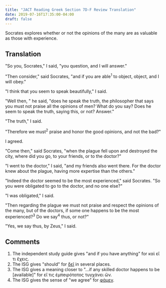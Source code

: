 ```yaml
---
title: "JACT Reading Greek Section 7D-F Review Translation"
date: 2019-07-16T17:35:00-04:00
draft: false 
---
```

Socrates explores whether or not the opinions of the many are as valuable as those with experience.<!--more-->
## Translation
"So you, Socrates," I said, "you question, and I will answer."

"Then consider," said Socrates, "and if you are able<sup>1</sup> to object, object, and I will obey."

"I think that you seem to speak beautifully," I said.

"Well then, " he said, "does he speak the truth, the philosopher that says you
must not praise all the opinions of men? What do you say? Does he seem to speak
the truth, saying this, or not? Answer."

"The truth," I said.

"Therefore we must<sup>2</sup> praise and honor the good opinions, and not the bad?"

I agreed.

"Come then," said Socrates, "when the plague fell upon and destroyed the city,
where did you go, to your friends, or to the doctor?"

"I went to the doctor," I said, "and my friends also went there. For the
doctor knew about the plague, having more expertise than the others."

"Indeed the doctor seemed to be the most experienced," said Socrates. "So you
were obligated to go to the doctor, and no one else?"

"I was obligated," I said.

"Then regarding the plague we must not praise and respect the opinions of the many,
but of the doctors, if some one happens to be the most experienced?<sup>3</sup> Do we say<sup>4</sup> thus,
or not?"

"Yes, we say thus, by Zeus," I said.
## Comments
1. The independent study guide gives "and if you have anything" for καὶ εἴ τι ἔχεις.
2. The ISG gives "should" for [δεῖ](http://www.perseus.tufts.edu/hopper/text?doc=Perseus%3Atext%3A1999.04.0058%3Aentry%3Ddei%3D) in several places.
3. The ISG gives a meaning closer to "...if any skilled doctor happens to be [available]" for εἴ τις ἐμπeιρότατος τυγχάνει ὤν. 
4. The ISG gives the sense of "we agree" for [φάμεν](http://www.perseus.tufts.edu/hopper/text?doc=Perseus%3Atext%3A1999.04.0058%3Aentry%3Dfhmi%2F).
